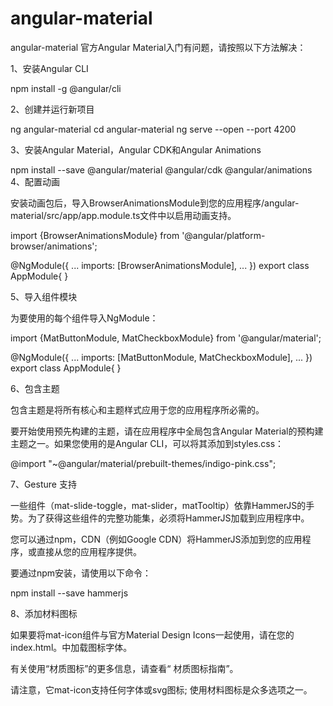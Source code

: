 # angular-material
angular-material
官方Angular Material入门有问题，请按照以下方法解决：

1、安装Angular CLI

npm install -g @angular/cli
 
2、创建并运行新项目

ng angular-material
cd angular-material
ng serve --open --port 4200

3、安装Angular Material，Angular CDK和Angular Animations

npm install --save @angular/material @angular/cdk @angular/animations
4、配置动画

安装动画包后，导入BrowserAnimationsModule到您的应用程序/angular-material/src/app/app.module.ts文件中以启用动画支持。

import {BrowserAnimationsModule} from '@angular/platform-browser/animations';
 
@NgModule({
  ...
  imports: [BrowserAnimationsModule],
  ...
})
export class AppModule{ }

5、导入组件模块

为要使用的每个组件导入NgModule：

import {MatButtonModule, MatCheckboxModule} from '@angular/material';
 
@NgModule({
  ...
  imports: [MatButtonModule, MatCheckboxModule],
  ...
})
export class AppModule{ }

6、包含主题

包含主题是将所有核心和主题样式应用于您的应用程序所必需的。

要开始使用预先构建的主题，请在应用程序中全局包含Angular Material的预构建主题之一。如果您使用的是Angular CLI，可以将其添加到styles.css：

@import "~@angular/material/prebuilt-themes/indigo-pink.css";

7、Gesture 支持

一些组件（mat-slide-toggle，mat-slider，matTooltip）依靠HammerJS的手势。为了获得这些组件的完整功能集，必须将HammerJS加载到应用程序中。

您可以通过npm，CDN（例如Google CDN）将HammerJS添加到您的应用程序，或直接从您的应用程序提供。

要通过npm安装，请使用以下命令：

npm install --save hammerjs

8、添加材料图标

如果要将mat-icon组件与官方Material Design Icons一起使用，请在您的index.html。中加载图标字体。

<link href="https://fonts.googleapis.com/icon?family=Material+Icons" rel="stylesheet">
有关使用“材质图标”的更多信息，请查看“ 材质图标指南”。

请注意，它mat-icon支持任何字体或svg图标; 使用材料图标是众多选项之一。
